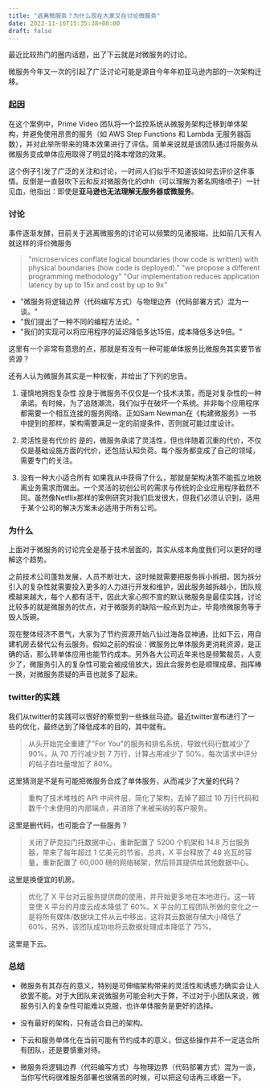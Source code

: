 ```yaml
---
title: "逃离微服务？为什么现在大家又在讨论微服务"
date: 2023-11-16T15:35:38+08:00
draft: false
---
```


最近比较热门的圈内话题，出了下云就是对微服务的讨论。

微服务今年又一次的引起了广泛讨论可能是源自今年年初亚马逊内部的一次架构迁移。

### 起因

在这个案例中，Prime Video 团队将一个监控系统从微服务架构迁移到单体架构，并避免使用昂贵的服务（如 AWS Step Functions 和 Lambda 无服务器函数），并对此举所带来的降本效果进行了评估。简单来说就是该团队通过将服务从微服务变成单体应用取得了明显的降本增效的效果。

这个例子引发了广泛的关注和讨论，一时间人们似乎不知道该如何去评价这件事情。反倒是一直鼓吹下云和反对微服务化的dhh（可以理解为著名网络喷子）一针见血，他指出：即使是**亚马逊也无法理解无服务器或微服务**。

### 讨论

事件逐渐发酵，目前关于逃离微服务的讨论可以频繁的见诸报端，比如前几天有人就这样的评价微服务

> "microservices conflate logical boundaries (how code is written) with physical boundaries (how code is deployed)."
> "we propose a different programming methodology"
> "Our implementation reduces application latency by up to 15x and cost by up to 9x"

- "微服务将逻辑边界（代码编写方式）与物理边界（代码部署方式）混为一谈。"
- "我们提出了一种不同的编程方法论。"
- "我们的实现可以将应用程序的延迟降低多达15倍，成本降低多达9倍。"

这里有一个非常有意思的点，那就是有没有一种可能单体服务比微服务其实要节省资源？

还有人认为微服务其实是一种权衡，并给出了下列的忠告。

1. 谨慎地拥抱复杂性
投身于微服务不仅仅是一个技术决策，而是对复杂性的一种承诺。有时候，为了追随潮流，我们似乎在破坏一个系统。并非每个应用程序都需要一个相互连接的服务网络。正如Sam Newman在《构建微服务》一书中提到的那样，架构需要满足一定的前提条件，否则就可能过度设计。

2. 灵活性是有代价的
是的，微服务承诺了灵活性，但也伴随着沉重的代价，不仅仅是基础设施方面的代价，还包括认知负荷。每个服务都变成了自己的领域，需要专门的关注。

3. 没有一种大小适合所有
如果我从中获得了什么，那就是架构决策不能孤立地脱离业务需求而做出。一个灵活的初创公司的需求与传统的企业应用程序截然不同。虽然像Netflix那样的案例研究对我们启发很大，但我们必须认识到，适用于某个公司的解决方案未必适用于所有公司。


### 为什么

上面对于微服务的讨论完全是基于技术层面的，其实从成本角度我们可以更好的理解这个趋势。

之前技术公司蓬勃发展，人员不断壮大，这时候就需要把服务拆小拆细，因为拆分引入的复杂性就需要投入更多的人力进行开发和维护，因此服务越拆越小，团队规模越来越大，每个人都有活干，因此大家心照不宣的默认微服务是最佳实践，讨论比较多的就是微服务的优点，对于微服务的缺陷一般点到为止，毕竟喷微服务等于毁人饭碗。

现在整体经济不景气，大家为了节约资源开始八仙过海各显神通，比如下云，用自建机房去替代公有云服务。假如之前的假设：微服务比单体服务更消耗资源，是正确的话，那么转单体应用也能节约成本。另外各大公司近年来也是频繁裁员，人变少了，微服务引入的复杂性可能会被成倍放大，因此合服务也是顺理成章。指挥棒一换，对微服务质疑的声音也就多了起来。

### twitter的实践

我们从twitter的实践可以很好的察觉到一些蛛丝马迹。最近twitter宣布进行了一些的优化，最终达到了降低成本的目的，其中就有。

> 从头开始完全重建了"For You"的服务和排名系统，导致代码行数减少了90%，从 70 万行减少到 7 万行，计算占用减少了 50%，每次请求中评分的帖子吞吐量增加了 80%。

这里猜测是不是有可能把微服务合成了单体服务，从而减少了大量的代码？

> 重构了技术堆栈的 API 中间件层，简化了架构，去掉了超过 10 万行代码和数千个未使用的内部端点，并消除了未被采纳的客户服务。

这里是删代码，也可能合了一些服务？

> 关闭了萨克拉门托数据中心，重新配置了 5200 个机架和 14.8 万台服务器，带来了每年超过 1 亿美元的节省。总共，X 平台释放了 48 兆瓦的容量，重新配置了 60,000 磅的网络梯架，然后将其提供给其他数据中心。

这里是换便宜的机房。

> 优化了 X 平台对云服务提供商的使用，并开始更多地在本地进行。这一转变使 X 平台的月度云成本降低了 60%。X 平台的工程团队所做的变化之一是将所有媒体/数据块工件从云中移出，这将其云数据存储大小降低了 60%，另外，该团队成功地将云数据处理成本降低了 75%。

这里是下云。


### 总结

- 微服务有其存在的意义，特别是可伸缩架构带来的灵活性和诱惑力确实会让人欲罢不能。对于大团队来说微服务可能会利大于弊，不过对于小团队来说，微服务引入的复杂性可能难以克服，也许单体服务是更好的选择。

- 没有最好的架构，只有适合自己的架构。

- 下云和服务单体化在当前可能有节约成本的意义，但这些操作并不一定适合所有团队，还是要慎重对待。

- 微服务将逻辑边界（代码编写方式）与物理边界（代码部署方式）混为一谈，当你写代码很难服务部署也很痛苦的时候，可以把这句话再三琢磨一下。







